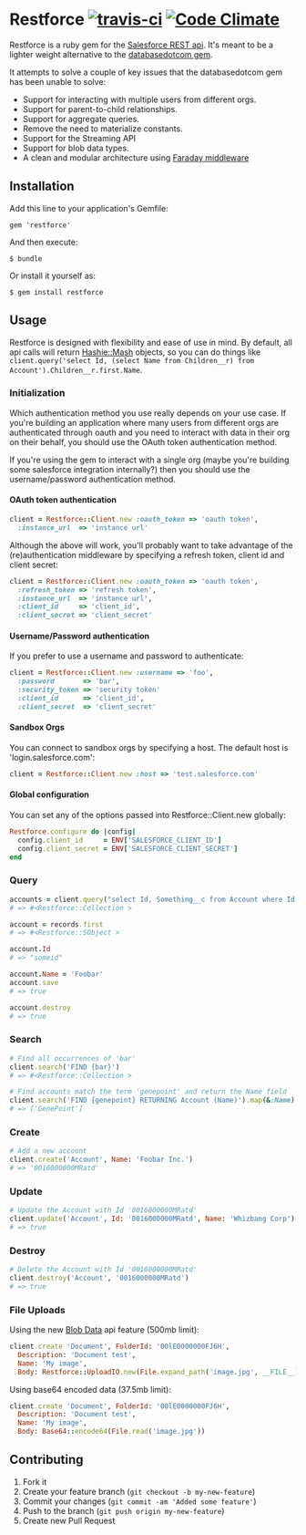 # Restforce [![travis-ci](https://secure.travis-ci.org/ejholmes/restforce.png)](https://secure.travis-ci.org/ejholmes/restforce) [![Code Climate](https://codeclimate.com/badge.png)](https://codeclimate.com/github/ejholmes/restforce)

Restforce is a ruby gem for the [Salesforce REST api](http://www.salesforce.com/us/developer/docs/api_rest/index.htm).
It's meant to be a lighter weight alternative to the [databasedotcom gem](https://github.com/heroku/databasedotcom).

It attempts to solve a couple of key issues that the databasedotcom gem has been unable to solve:

* Support for interacting with multiple users from different orgs.
* Support for parent-to-child relationships.
* Support for aggregate queries.
* Remove the need to materialize constants.
* Support for the Streaming API
* Support for blob data types.
* A clean and modular architecture using [Faraday middleware](https://github.com/technoweenie/faraday)

## Installation

Add this line to your application's Gemfile:

    gem 'restforce'

And then execute:

    $ bundle

Or install it yourself as:

    $ gem install restforce

## Usage

Restforce is designed with flexibility and ease of use in mind. By default, all api calls will
return [Hashie::Mash](https://github.com/intridea/hashie/tree/v1.2.0) objects,
so you can do things like `client.query('select Id, (select Name from Children__r) from Account').Children__r.first.Name`.

### Initialization

Which authentication method you use really depends on your use case. If you're
building an application where many users from different orgs are authenticated
through oauth and you need to interact with data in their org on their behalf,
you should use the OAuth token authentication method.

If you're using the gem to interact with a single org (maybe you're building some
salesforce integration internally?) then you should use the username/password
authentication method.

#### OAuth token authentication

```ruby
client = Restforce::Client.new :oauth_token => 'oauth token',
  :instance_url  => 'instance url'
```

Although the above will work, you'll probably want to take advantage of the
(re)authentication middleware by specifying a refresh token, client id and client secret:

```ruby
client = Restforce::Client.new :oauth_token => 'oauth token',
  :refresh_token => 'refresh token',
  :instance_url  => 'instance url',
  :client_id     => 'client_id',
  :client_secret => 'client_secret'
```

#### Username/Password authentication

If you prefer to use a username and password to authenticate:

```ruby
client = Restforce::Client.new :username => 'foo',
  :password       => 'bar',
  :security_token => 'security token'
  :client_id      => 'client_id',
  :client_secret  => 'client_secret'
```

#### Sandbox Orgs

You can connect to sandbox orgs by specifying a host. The default host is
'login.salesforce.com':

```ruby
client = Restforce::Client.new :host => 'test.salesforce.com'
```

#### Global configuration

You can set any of the options passed into Restforce::Client.new globally:

```ruby
Restforce.configure do |config|
  config.client_id     = ENV['SALESFORCE_CLIENT_ID']
  config.client_secret = ENV['SALESFORCE_CLIENT_SECRET']
end
```

### Query

```ruby
accounts = client.query("select Id, Something__c from Account where Id = 'someid'")
# => #<Restforce::Collection >

account = records.first
# => #<Restforce::SObject >

account.Id
# => "someid"

account.Name = 'Foobar'
account.save
# => true

account.destroy
# => true
```

### Search

```ruby
# Find all occurrences of 'bar'
client.search('FIND {bar}')
# => #<Restforce::Collection >

# Find accounts match the term 'genepoint' and return the Name field
client.search('FIND {genepoint} RETURNING Account (Name)').map(&:Name)
# => ['GenePoint']
```

### Create

```ruby
# Add a new account
client.create('Account', Name: 'Foobar Inc.')
# => '0016000000MRatd'
```

### Update

```ruby
# Update the Account with Id '0016000000MRatd'
client.update('Account', Id: '0016000000MRatd', Name: 'Whizbang Corp')
# => true
```

### Destroy

```ruby
# Delete the Account with Id '0016000000MRatd'
client.destroy('Account', '0016000000MRatd')
# => true
```

### File Uploads

Using the new [Blob Data](http://www.salesforce.com/us/developer/docs/api_rest/Content/dome_sobject_insert_update_blob.htm) api feature (500mb limit):

```ruby
client.create 'Document', FolderId: '00lE0000000FJ6H',
  Description: 'Document test',
  Name: 'My image',
  Body: Restforce::UploadIO.new(File.expand_path('image.jpg', __FILE__), 'image/jpeg'))
```

Using base64 encoded data (37.5mb limit):

```ruby
client.create 'Document', FolderId: '00lE0000000FJ6H',
  Description: 'Document test',
  Name: 'My image',
  Body: Base64::encode64(File.read('image.jpg'))
```

## Contributing

1. Fork it
2. Create your feature branch (`git checkout -b my-new-feature`)
3. Commit your changes (`git commit -am 'Added some feature'`)
4. Push to the branch (`git push origin my-new-feature`)
5. Create new Pull Request
